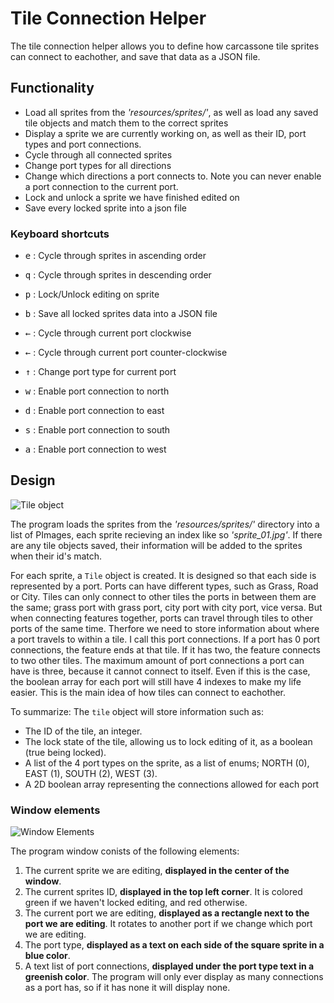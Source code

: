 # Tile Connection Helper
The tile connection helper allows you to define how carcassone tile sprites can connect to eachother, and save that data as a JSON file. 

## Functionality
* Load all sprites from the *'resources/sprites/'*, as well as load any saved tile objects and match them to the correct sprites
* Display a sprite we are currently working on, as well as their ID, port types and port connections.
* Cycle through all connected sprites
* Change port types for all directions
* Change which directions a port connects to. Note you can never enable a port connection to the current port.
* Lock and unlock a sprite we have finished edited on
* Save every locked sprite into a json file

### Keyboard shortcuts
* <kbd>e</kbd> : Cycle through sprites in ascending order
* <kbd>q</kbd> : Cycle through sprites in descending order
* <kbd>p</kbd> : Lock/Unlock editing on sprite
* <kbd>b</kbd> : Save all locked sprites data into a JSON file


* <kbd>&larr;</kbd> : Cycle through current port clockwise
* <kbd>&larr;</kbd> : Cycle through current port counter-clockwise
* <kbd>&uarr;</kbd> : Change port type for current port
* <kbd>w</kbd> : Enable port connection to north
* <kbd>d</kbd> : Enable port connection to east
* <kbd>s</kbd> : Enable port connection to south
* <kbd>a</kbd> : Enable port connection to west

## Design
![Tile object](TileObjectRepresentation.jpg)

The program loads the sprites from the *'resources/sprites/'* directory into a list of PImages, each sprite recieving an index like so *'sprite_01.jpg'*. If there are any tile objects saved, their information will be added to the sprites when their id's match. 

For each sprite, a `Tile` object is created. It is designed so that each side is represented by a port. Ports can have different types, such as Grass, Road or City. Tiles can only connect to other tiles the ports in between them are the same; grass port with grass port, city port with city port, vice versa. But when connecting features together, ports can travel through tiles to other ports of the same time. Therfore we need to store information about where a port travels to within a tile. I call this port connections. If a port has 0 port connections, the feature ends at that tile. If it has two, the feature connects to two other tiles. The maximum amount of port connections a port can have is three, because it cannot connect to itself. Even if this is the case, the boolean array for each port will still have 4 indexes to make my life easier. This is the main idea of how tiles can connect to eachother.

To summarize:
The `tile` object will store information such as:
* The ID of the tile, an integer.
* The lock state of the tile, allowing us to lock editing of it, as a boolean (true being locked).
* A list of the 4 port types on the sprite, as a list of enums; NORTH (0), EAST (1), SOUTH (2), WEST (3).
* A 2D boolean array representing the connections allowed for each port

### Window elements
![Window Elements](WindowElements.jpg)

The program window conists of the following elements:
1. The current sprite we are editing, **displayed in the center of the window**.
2. The current sprites ID, **displayed in the top left corner**. It is colored green if we haven't locked editing, and red otherwise.
3. The current port we are editing, **displayed as a rectangle next to the port we are editing**. It rotates to another port if we change which port we are editing.
4. The port type, **displayed as a text on each side of the square sprite in a blue color**.
5. A text list of port connections, **displayed under the port type text in a greenish color**. The program will only ever display as many connections as a port has, so if it has none it will display none. 